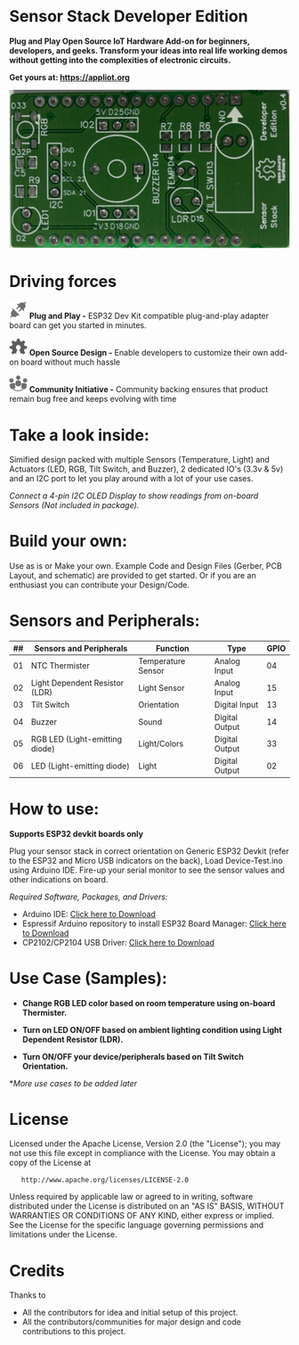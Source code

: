 # Sensor Stack Developer Edition

**Plug and Play Open Source IoT Hardware Add-on for beginners, developers, and geeks. Transform your ideas into real life working demos without getting into the complexities of electronic circuits.**


**Get yours at: https://appliot.org**

<img src="img/pcb-1.jpg" alt="PCB" height=auto width=auto>

# Driving forces

<img src="img/plug-and-play.png" alt="Plug and Play" height="32" width="32"> **Plug and Play -** ESP32 Dev Kit compatible plug-and-play adapter board can get you started in minutes.

<img src="img/oshw.png" alt="Plug and Play" height="32" width="32"> **Open Source Design -** Enable developers to customize their own add-on board without much hassle

<img src="img/community.png" alt="Plug and Play" height="32" width="32"> **Community Initiative -** Community backing ensures that product remain bug free and keeps evolving with time

# Take a look inside:
Simified design packed with multiple Sensors (Temperature, Light) and Actuators (LED, RGB, Tilt Switch, and Buzzer), 2 dedicated IO's (3.3v & 5v) and an I2C port to let you play around with a lot of your use cases.

*Connect a 4-pin I2C OLED Display to show readings from on-board Sensors (Not included in package).*  

# Build your own:
Use as is or Make your own. Example Code and Design Files (Gerber, PCB Layout, and schematic) are provided to get started. Or if you are an enthusiast you can contribute your Design/Code.

# Sensors and Peripherals:

| ##  | Sensors and Peripherals        | Function           | Type           | GPIO |
| --- | ------------------------------ | ------------------ |--------------- | ---  |
| 01  | NTC Thermister                 | Temperature Sensor | Analog Input   | 04   |
| 02  | Light Dependent Resistor (LDR) | Light Sensor       | Analog Input   | 15   |
| 03  | Tilt Switch                    | Orientation        | Digital Input  | 13   |
| 04  | Buzzer                         | Sound              | Digital Output | 14   |
| 05  | RGB LED (Light-emitting diode) | Light/Colors       | Digital Output | 33   |
| 06  | LED (Light-emitting diode)     | Light              | Digital Output | 02   | 

# How to use:
**Supports ESP32 devkit boards only**

Plug your sensor stack in correct orientation on Generic ESP32 Devkit (refer to the ESP32 and Micro USB indicators on the back), Load Device-Test.ino using Arduino IDE. Fire-up your serial monitor to see the sensor values and other indications on board.

*Required Software, Packages, and Drivers:*

- Arduino IDE: [Click here to Download](https://www.arduino.cc/en/Main/Software)
- Espressif Arduino repository to install ESP32 Board Manager: [Click here to Download](https://github.com/espressif/arduino-esp32#using-through-arduino-ide)
- CP2102/CP2104 USB Driver: [Click here to Download](http://www.silabs.com/products/development-tools/software/usb-to-uart-bridge-vcp-drivers)

# Use Case (Samples):

- **Change RGB LED color based on room temperature using on-board Thermister.**

- **Turn on LED ON/OFF based on ambient lighting condition using Light Dependent Resistor (LDR).**

- **Turn ON/OFF your device/peripherals based on Tilt Switch Orientation.** 

**More use cases to be added later*

# License

   Licensed under the Apache License, Version 2.0 (the "License");
   you may not use this file except in compliance with the License.
   You may obtain a copy of the License at

       http://www.apache.org/licenses/LICENSE-2.0

   Unless required by applicable law or agreed to in writing, software
   distributed under the License is distributed on an "AS IS" BASIS,
   WITHOUT WARRANTIES OR CONDITIONS OF ANY KIND, either express or implied.
   See the License for the specific language governing permissions and
   limitations under the License.

# Credits

Thanks to 

- All the contributors for idea and initial setup of this project.
- All the contributors/communities for major design and code contributions to this project.

